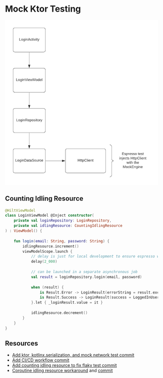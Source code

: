 # Mock Ktor Testing

![](img/login-mock-network.png)

## Counting Idling Resource 

```kotlin
@HiltViewModel
class LoginViewModel @Inject constructor(
    private val loginRepository: LoginRepository,
    private val idlingResource: CountingIdlingResource
) : ViewModel() {

    fun login(email: String, password: String) {
        idlingResource.increment()
        viewModelScope.launch {
            // delay is just for local development to ensure espresso waits for job to finish
            delay(2_000)

            // can be launched in a separate asynchronous job
            val result = loginRepository.login(email, password)

            when (result) {
                is Result.Error -> LoginResult(errorString = result.exception.message)
                is Result.Success -> LoginResult(success = LoggedInUserView(displayName = result.data.displayName))
            }.let { _loginResult.value = it }

            idlingResource.decrement()
        }
    }
}
```

## Resources 

* [Add ktor, kotlinx.serialization, and mock network test commit](https://github.com/plusmobileapps/espresso-kotlin-playground/commit/00c08f724dc5b6f00cd72c1536a65ca3c0d45d0a)
* [Add CI/CD workflow commit](https://github.com/plusmobileapps/espresso-kotlin-playground/pull/16/commits/2a72dec230bb0840a1734555004ec6814e11e581)
* [Add counting idling resource to fix flaky test commit](https://github.com/plusmobileapps/espresso-kotlin-playground/commit/99a9ff7cc887c7fb73b112adaebb9a4aa56e5ddc)
* [Coroutine idling resource workaround](https://github.com/Kotlin/kotlinx.coroutines/issues/242#issuecomment-561503344) and [commit](https://github.com/plusmobileapps/espresso-kotlin-playground/commit/b539a4bcc0f25455fbcc267d4b12d02635475c65)